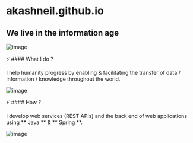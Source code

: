 # akashneil.github.io

## We live in the information age

![image](https://www.keysight.com/content/dam/keysight/en/img/prd/ixia-homepage-redirect/network-visibility-and-network-test-products/Network-Monitoring.jpg)

⚡ #### What I do ?

I help humanity progress by enabling & facilitating the transfer of data / information / knowledge throughout the world.

![image](https://s27389.pcdn.co/wp-content/uploads/2019/12/why-network-segmentation-essential-enterprise-1024x440.jpeg)

⚡ #### How ? 

I develop web services (REST APIs) and the back end of web applications using ** Java ** & ** Spring **.

![image](https://datarob.com/content/images/2019/09/datarob_cat-1.png)

<!--
**AkashNeil/akashneil** is a ✨ _special_ ✨ repository because its `README.md` (this file) appears on your GitHub profile.

Here are some ideas to get you started:

- 🔭 I’m currently working on ...
- 🌱 I’m currently learning ...
- 👯 I’m looking to collaborate on ...
- 🤔 I’m looking for help with ...
- 💬 Ask me about ...
- 📫 How to reach me: ...
- 😄 Pronouns: ...
- ⚡ Fun fact: ...
-->
